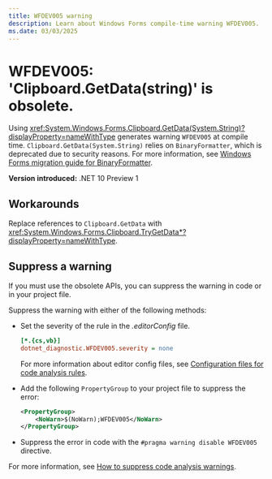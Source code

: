 ```yaml
---
title: WFDEV005 warning
description: Learn about Windows Forms compile-time warning WFDEV005. 'Clipboard.GetData(string)' is obsolete. Use 'Clipboard.TryGetData<T>' methods instead.
ms.date: 03/03/2025
---
```

# WFDEV005: 'Clipboard.GetData(string)' is obsolete.

Using <xref:System.Windows.Forms.Clipboard.GetData(System.String)?displayProperty=nameWithType> generates warning `WFDEV005` at compile time. `Clipboard.GetData(System.String)` relies on `BinaryFormatter`, which is deprecated due to security reasons. For more information, see [Windows Forms migration guide for BinaryFormatter](/dotnet/standard/serialization/binaryformatter-migration-guide/winforms-applications).

**Version introduced:** .NET 10 Preview 1

## Workarounds

Replace references to `Clipboard.GetData` with <xref:System.Windows.Forms.Clipboard.TryGetData*?displayProperty=nameWithType>.

## Suppress a warning

If you must use the obsolete APIs, you can suppress the warning in code or in your project file.

Suppress the warning with either of the following methods:

- Set the severity of the rule in the _.editorConfig_ file.

  ```ini
  [*.{cs,vb}]
  dotnet_diagnostic.WFDEV005.severity = none
  ```

  For more information about editor config files, see [Configuration files for code analysis rules](/dotnet/fundamentals/code-analysis/configuration-files).

- Add the following `PropertyGroup` to your project file to suppress the error:

  ```xml
  <PropertyGroup>
      <NoWarn>$(NoWarn);WFDEV005</NoWarn>
  </PropertyGroup>
  ```

- Suppress the error in code with the `#pragma warning disable WFDEV005` directive.

For more information, see [How to suppress code analysis warnings](/dotnet/fundamentals/code-analysis/suppress-warnings).

